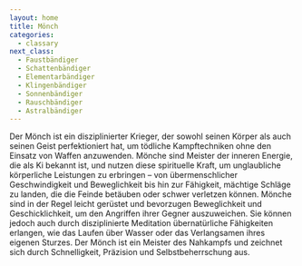 ```yaml
---
layout: home
title: Mönch
categories:
  - classary
next_class:
  - Faustbändiger
  - Schattenbändiger
  - Elementarbändiger
  - Klingenbändiger
  - Sonnenbändiger
  - Rauschbändiger
  - Astralbändiger
---
```


Der Mönch ist ein disziplinierter Krieger, der sowohl seinen Körper als auch seinen Geist perfektioniert hat, um
tödliche Kampftechniken ohne den Einsatz von Waffen anzuwenden. Mönche sind Meister der inneren Energie, die als Ki
bekannt ist, und nutzen diese spirituelle Kraft, um unglaubliche körperliche Leistungen zu erbringen – von
übermenschlicher Geschwindigkeit und Beweglichkeit bis hin zur Fähigkeit, mächtige Schläge zu landen, die die Feinde
betäuben oder schwer verletzen können. Mönche sind in der Regel leicht gerüstet und bevorzugen Beweglichkeit und
Geschicklichkeit, um den Angriffen ihrer Gegner auszuweichen. Sie können jedoch auch durch disziplinierte Meditation
übernatürliche Fähigkeiten erlangen, wie das Laufen über Wasser oder das Verlangsamen ihres eigenen Sturzes. Der Mönch
ist ein Meister des Nahkampfs und zeichnet sich durch Schnelligkeit, Präzision und Selbstbeherrschung aus.